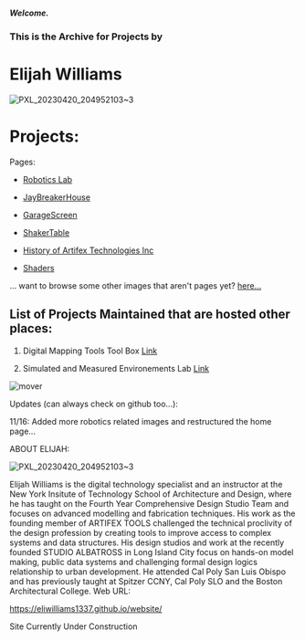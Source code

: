##### Welcome.

### This is the Archive for Projects by
# Elijah Williams  

![PXL_20230420_204952103~3](https://user-images.githubusercontent.com/31259842/234937516-51a12de7-0e0d-42e4-88d8-3313a972be63.jpg)

# Projects:

Pages:

* [Robotics Lab](projects/robots.md)

* [JayBreakerHouse](projects/JayBreakerHouse.MD)

* [GarageScreen](projects/garagescreen.md)

* [ShakerTable](projects/ShakeTable.md)

* [History of Artifex Technologies Inc](projects/artifexstory.md)

* [Shaders](projects/shader.md)

... want to browse some other images that aren't pages yet? [here...](projects/images)

## List of Projects Maintained that are hosted other places:

1. Digital Mapping Tools Tool Box [Link](https://libguides.nyit.edu/digitalmappingtools)

2. Simulated and Measured Environements Lab [Link](https://libguides.nyit.edu/c.php?g=1412365&p=10498257)

![mover](https://user-images.githubusercontent.com/31259842/210905310-f632e9c5-a51d-4a68-9253-e30ed8598a27.gif)


Updates (can always check on github too...):

11/16: Added more robotics related images and restructured the home page... 

ABOUT ELIJAH:

![PXL_20230420_204952103~3](https://user-images.githubusercontent.com/31259842/234937516-51a12de7-0e0d-42e4-88d8-3313a972be63.jpg)


Elijah Williams is the digital technology specialist and an instructor at the New York Insitute of Technology School of Architecture and Design, where he has taught on the Fourth Year Comprehensive Design Studio Team and focuses on advanced modelling and fabrication techniques. His work as the founding member of ARTIFEX TOOLS challenged the technical proclivity of the design profession by creating tools to improve access to complex systems and data structures. His design studios and work at the recently founded STUDIO ALBATROSS in Long Island City focus on hands-on model making, public data systems and challenging formal design logics relationship to urban development. He attended Cal Poly San Luis Obispo and has previously taught at Spitzer CCNY, Cal Poly SLO and the Boston Architectural College.
Web URL:

https://eliwilliams1337.github.io/website/

Site Currently Under Construction

